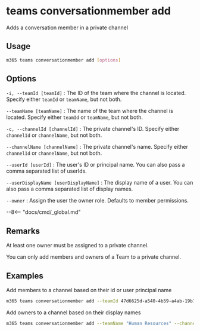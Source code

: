 # teams conversationmember add

Adds a conversation member in a private channel

## Usage

```sh
m365 teams conversationmember add [options]
```

## Options

`-i, --teamId [teamId]`
: The ID of the team where the channel is located. Specify either `teamId` or `teamName`, but not both.

`--teamName [teamName]`
: The name of the team where the channel is located. Specify either `teamId` or `teamName`, but not both.

`-c, --channelId [channelId]`
: The private channel's ID. Specify either `channelId` or `channelName`, but not both.

`--channelName [channelName]`
: The private channel's name. Specify either `channelId` or `channelName`, but not both.

`--userId [userId]`
: The user's ID or principal name. You can also pass a comma separated list of userIds.

`--userDisplayName [userDisplayName]`
: The display name of a user. You can also pass a comma separated list of display names.

`--owner`
: Assign the user the owner role. Defaults to member permissions.

--8<-- "docs/cmd/_global.md"

## Remarks

At least one owner must be assigned to a private channel.

You can only add members and owners of a Team to a private channel.

## Examples

Add members to a channel based on their id or user principal name

```sh
m365 teams conversationmember add --teamId 47d6625d-a540-4b59-a4ab-19b787e40593 --channelId 19:586a8b9e36c4479bbbd378e439a96df2@thread.skype --userId "85a50aa1-e5b8-48ac-b8ce-8e338033c366,john.doe@contoso.com"
```

Add owners to a channel based on their display names

```sh
m365 teams conversationmember add --teamName "Human Resources" --channelName "Private Channel" --userDisplayName "Anne Matthews,John Doe" --owner
```
